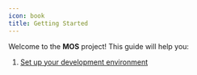 ```yaml
---
icon: book
title: Getting Started
---
```


Welcome to the **MOS** project! This guide will help you:

1. [Set up your development environment](setup.md)
